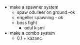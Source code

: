 * make a spawner system 
  * spaw odulleer on ground -ok
  * engeller spawning - ok
  * boss fight 
    * odul kismi
* make a combo system
  * 0.1 + kazanc
  
